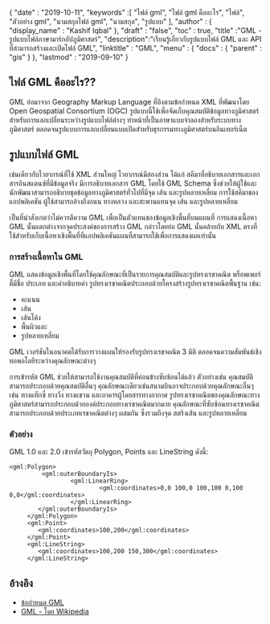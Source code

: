 {
  "date" : "2019-10-11",
  "keywords" :[ "ไฟล์ gml", "ไฟล์ gml คืออะไร", "ไฟล์", "ตัวอย่าง gml", "นามสกุลไฟล์ gml", "นามสกุล", "รูปแบบ" ],
  "author" : {
    "display_name" : "Kashif Iqbal"
},
  "draft" : "false",
  "toc" : true,
  "title" :"GML - รูปแบบไฟล์ภาษามาร์กอัปภูมิศาสตร์",
  "description":"เรียนรู้เกี่ยวกับรูปแบบไฟล์ GML และ API ที่สามารถสร้างและเปิดไฟล์ GML",
  "linktitle" : "GML",
  "menu" : {
    "docs" : {
      "parent" : "gis"
}
},
  "lastmod" : "2019-09-10"
}

## ไฟล์ GML คืออะไร??

GML ย่อมาจาก Geography Markup Language ที่อิงตามข้อกำหนด XML ที่พัฒนาโดย Open Geospatial Consortium (OGC) รูปแบบนี้ใช้เพื่อจัดเก็บคุณสมบัติข้อมูลทางภูมิศาสตร์สำหรับการแลกเปลี่ยนระหว่างรูปแบบไฟล์ต่างๆ ทำหน้าที่เป็นภาษาแบบจำลองสำหรับระบบทางภูมิศาสตร์ ตลอดจนรูปแบบการแลกเปลี่ยนแบบเปิดสำหรับธุรกรรมทางภูมิศาสตร์บนอินเทอร์เน็ต

## รูปแบบไฟล์ GML ##

เช่นเดียวกับไวยากรณ์ที่ใช้ XML ส่วนใหญ่ ไวยากรณ์มีสองส่วน ได้แก่ สคีมาที่อธิบายเอกสารและเอกสารอินสแตนซ์ที่มีข้อมูลจริง มีการอธิบายเอกสาร GML โดยใช้ GML Schema ซึ่งช่วยให้ผู้ใช้และนักพัฒนาสามารถอธิบายชุดข้อมูลทางภูมิศาสตร์ทั่วไปที่มีจุด เส้น และรูปหลายเหลี่ยม การใช้สคีมาของแอปพลิเคชัน ผู้ใช้สามารถอ้างถึงถนน ทางหลวง และสะพานแทนจุด เส้น และรูปหลายเหลี่ยม

เป็นที่น่าสังเกตว่าไม่ควรตีความ GML เพื่อเป็นตัวแทนของข้อมูลเชิงพื้นที่บนแผนที่ การแสดงเนื้อหา GML นั้นแตกต่างจากจุดประสงค์ของการสร้าง GML กล่าวโดยย่อ GML นั้นคล้ายกับ XML ตรงที่ใช้สำหรับเก็บเนื้อหาเชิงพื้นที่ที่แอปพลิเคชันแผนที่สามารถใช้เพื่อการแสดงผลเท่านั้น

### การสร้างเนื้อหาใน GML ###

GML แสดงข้อมูลเชิงพื้นที่โดยใช้คุณลักษณะที่เป็นรายการคุณสมบัติและรูปทรงเรขาคณิต พร็อพเพอร์ตี้มีชื่อ ประเภท และคำอธิบายค่า รูปทรงเรขาคณิตประกอบด้วยโครงสร้างรูปทรงเรขาคณิตพื้นฐาน เช่น:

* คะแนน
* เส้น
* เส้นโค้ง
* พื้นผิวและ
* รูปหลายเหลี่ยม

GML เวอร์ชันในอนาคตได้รับการวางแผนให้รองรับรูปทรงเรขาคณิต 3 มิติ ตลอดจนความสัมพันธ์เชิงทอพอโลยีระหว่างคุณลักษณะต่างๆ

การเข้ารหัส GML ช่วยให้สามารถใช้งานคุณสมบัติที่ค่อนข้างซับซ้อนได้แล้ว ตัวอย่างเช่น คุณสมบัติสามารถประกอบด้วยคุณสมบัติอื่นๆ คุณลักษณะเดียวเช่นสนามบินอาจประกอบด้วยคุณลักษณะอื่นๆ เช่น ทางแท็กซี่ ทางวิ่ง ทางแขวน และอาคารผู้โดยสารทางอากาศ รูปทรงเรขาคณิตของคุณลักษณะทางภูมิศาสตร์สามารถประกอบด้วยองค์ประกอบทางเรขาคณิตมากมาย คุณลักษณะที่ซับซ้อนทางเรขาคณิตสามารถประกอบด้วยประเภทเรขาคณิตต่างๆ ผสมกัน ซึ่งรวมถึงจุด สตริงเส้น และรูปหลายเหลี่ยม

### ตัวอย่าง ###

GML 1.0 และ 2.0 เข้ารหัสวัตถุ Polygon, Points และ LineString ดังนี้:

```
<gml:Polygon>
         <gml:outerBoundaryIs>
                 <gml:LinearRing>
                         <gml:coordinates>0,0 100,0 100,100 0,100 0,0</gml:coordinates>
                 </gml:LinearRing>
        </gml:outerBoundaryIs>
     </gml:Polygon>
     <gml:Point>
        <gml:coordinates>100,200</gml:coordinates>
     </gml:Point>
     <gml:LineString>
        <gml:coordinates>100,200 150,300</gml:coordinates>
     </gml:LineString>
```

## อ้างอิง ##

* [ข้อกำหนด GML](https://www.ogc.org/standard/gml/)
* [GML - โดย Wikipedia](https://en.wikipedia.org/wiki/Geography_Markup_Language)

